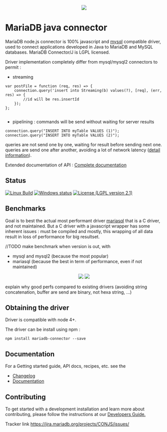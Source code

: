 <p align="center">
  <a href="http://mariadb.org/">
    <img src="https://mariadb.com/themes/custom/mariadb/logo.svg">
  </a>
</p>

# MariaDB java connector

MariaDB node.js connector is 100% javascript and [mysql](https://www.npmjs.com/package/mysql) compatible driver, used to connect applications developed in Java to MariaDB and MySQL databases. MariaDB Connector/J is LGPL licensed.

Driver implementation completely differ from mysql/mysql2 connectors to permit : 
- streaming
```script
var postFile = function (req, res) => {
    connection.query('insert into Streaming(b) values(?), [req], (err, res) => {
        //id will be res.insertId
    });
};
      
```
 
- pipelining : commands will be send without waiting for server results
```script
connection.query("INSERT INTO myTable VALUES (1)");
connection.query("INSERT INTO myTable VALUES (2)");
```
queries are not send one by one, waiting for result before sending next one. 
queries are send one after another, avoiding a lot of network latency ([detail information](/documentation/pipelining.md)). 

Extended documentation of API : [Complete documentation](/documentation/readme.md)

## Status
[![Linux Build](https://travis-ci.org/rusher/mariadb-connector-nodejs.svg?branch=master)](https://travis-ci.org/rusher/mariadb-connector-nodejs)
[![Windows status](https://ci.appveyor.com/api/projects/status/nuvvbkx82ixfhp12?svg=true)](https://ci.appveyor.com/project/rusher/mariadb-connector-nodejs)
[![License (LGPL version 2.1)](https://img.shields.io/badge/license-GNU%20LGPL%20version%202.1-green.svg?style=flat-square)](http://opensource.org/licenses/LGPL-2.1)


## Benchmarks

Goal is to best the actual most performant driver [mariasql](https://www.npmjs.com/package/mariasql) that is a C driver, and not maintained.
But a C driver with a javascript wrapper has some inherent issues : must be compiled and mostly, this wrapping of all data result in loss of performance for big resultset.    
 
//TODO make benchmark when version is out, with 
* mysql and mysql2 (because the most popular) 
* mariasql (because the best in term of performance, even if not maintained)
  
<p align="center">
    <img src="https://fakeimg.pl/350x200/?text=benchmark%201"/>
    <img src="https://fakeimg.pl/350x200/?text=benchmark%202"/>  
</p>

explain why good perfs compared to existing drivers (avoiding string concatenation, buffer are send are binary, not hexa string, ...)



## Obtaining the driver

Driver is compatible with node 4+.

The driver can be install using npm : 
```script
npm install mariadb-connector --save
```

## Documentation

For a Getting started guide, API docs, recipes,  etc. see the 
* [Changelog](/documentation/changelog.md)
* [Documentation](/documentation/readme.md)


## Contributing
To get started with a development installation and learn more about contributing, please follow the instructions at our 
[Developers Guide.](/documentation/developers-guide.md)

Tracker link <a href="https://jira.mariadb.org/projects/CONJS/issues/">https://jira.mariadb.org/projects/CONJS/issues/</a>

